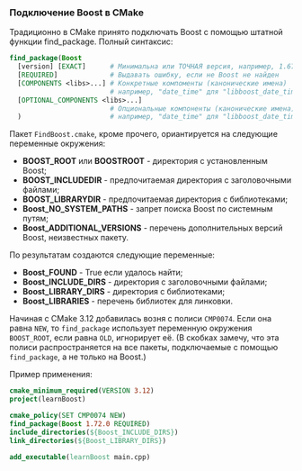 ### Подключение Boost в CMake

Традиционно в CMake принято подключать Boost с помощью штатной функции find_package. Полный синтаксис:

```cmake
find_package(Boost
  [version] [EXACT]      # Минимальна или ТОЧНАЯ версия, например, 1.67.0
  [REQUIRED]             # Выдавать ошибку, если не Boost не найден
  [COMPONENTS <libs>...] # Конкретные компоменты (канонические имена)
                         # например, "date_time" для "libboost_date_time"
  [OPTIONAL_COMPONENTS <libs>...]
                         # Опциональные компоненты (канонические имена)
  )                      # например, "date_time" для "libboost_date_time"
```

Пакет `FindBoost.cmake`, кроме прочего, ориантируется на следующие переменные окружения:

* **BOOST_ROOT** или **BOOSTROOT** - директория с установленным Boost;
* **BOOST_INCLUDEDIR** - предпочитаемая директория с заголовочными файлами;
* **BOOST_LIBRARYDIR** - предпочитаемая директория с библиотеками;
* **Boost_NO_SYSTEM_PATHS** - запрет поиска Boost по системным путям;
* **Boost_ADDITIONAL_VERSIONS** - перечень дополнительных версий Boost, неизвестных пакету.

По результатам создаются следующие переменные:

* **Boost_FOUND** - True если удалось найти;
* **Boost_INCLUDE_DIRS** - директория с заголовочными файлами;
* **Boost_LIBRARY_DIRS** - директория с библиотеками;
* **Boost_LIBRARIES** - перечень библиотек для линковки.

Начиная с CMake 3.12 добавилась возня с полиси `CMP0074`. Если она равна `NEW`, то `find_package` использует переменную окружения `BOOST_ROOT`, если равна `OLD`, игнорирует её. (В скобках замечу, что эта полиси распространяется на все пакеты, подключаемые с помощью `find_package`, а не только на Boost.)

Пример применения:

```cmake
cmake_minimum_required(VERSION 3.12)
project(learnBoost)

cmake_policy(SET CMP0074 NEW)
find_package(Boost 1.72.0 REQUIRED)
include_directories(${Boost_INCLUDE_DIRS})
link_directories(${Boost_LIBRARY_DIRS})

add_executable(learnBoost main.cpp)
```

